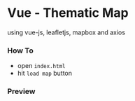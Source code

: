 # Vue - Thematic Map
using vue-js, leafletjs, mapbox and axios

### How To
- open `index.html`
- hit `load map` button

### Preview
